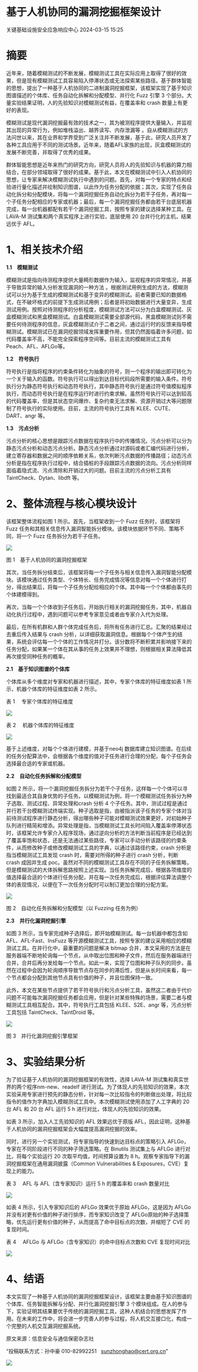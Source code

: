 #  基于人机协同的漏洞挖掘框架设计   
 关键基础设施安全应急响应中心   2024-03-15 15:25  
  
# 摘要  
  
近年来，随着模糊测试的不断发展，模糊测试工具在实际应用上取得了很好的效果，但是现有模糊测试工具容易陷入停滞状态或无法探索某些路径。基于群体智能的思想，提出了一种基于人机协同的二进制漏洞挖掘框架，该框架实现了基于知识图谱描述的个体库、任务自动化拆解和分配模型、并行化 Fuzz 引擎 3 个部分。大量实验结果证明，人的先验知识对模糊测试有益，在覆盖率和 crash 数量上有更好的表现。  
  
模糊测试是现代漏洞挖掘最有效的技术之一，其为被测程序提供大量输入，并监视其出现的异常行为，例如堆栈溢出、越界读写、内存泄漏等 。自从模糊测试的方法问世以来，其在业界和学界受到广泛关注并不断发展，基于此，研究人员开发了各种工具应用于不同的测试场景。近年来，随着AFL家族的出现，灰盒模糊测试的发展不断完善，并取得了优秀的成果。  
  
群体智能思想是近年来热门的研究方向，研究人员将人的先验知识与机器的算力相结合，在部分领域取得了很好的成果。基于此，本文在模糊测试中引入人机协同的思想，让专家来解决模糊测试执行中遇到的问题。首先，对每一个专家的特点和经验进行量化描述并绘制知识图谱，以此作为任务分配的依据；其次，实现了任务自动化拆分和分配模块，将每一个漏洞挖掘任务自动化拆分为若干子任务，再对每一个子任务分配相应的专家或机器；最后，每一个漏洞挖掘任务都由若干台底层机器完成，每一台机器都配有若干个漏洞挖掘工具，按照专家的建议选择某种工具。在 LAVA-M 测试集和两个真实程序上进行实验，底层使用 20 台并行化的主机，结果远优于 AFL。  
  
# 1、相关技术介绍  
  
**1.1　模糊测试**  
  
模糊测试是指向待测程序提供大量畸形数据作为输入，监视程序的异常情况，并基于导致异常的输入分析发现漏洞的一种方法 。根据测试用例生成的方法，模糊测试可以分为基于生成的模糊测试和基于变异的模糊测试。前者需要已知的数据格式，在不破坏格式的前提下生成测试用例；后者是将初始数据进行大量变异，生成测试用例。按照对待测程序的分析程度，模糊测试方法可以分为白盒模糊测试、灰盒模糊测试和黑盒模糊测试。白盒模糊测试需要全部源代码，黑盒模糊测试则不需要任何待测程序的信息，灰盒模糊测试介于二者之间，通过运行时的反馈来指导模糊测试。模糊测试已在漏洞挖掘领域发挥重要作用，但其仍然面临着许多问题，如代码覆盖率不高，不能完全探索程序空间等。目前主流的模糊测试工具有 Peach、AFL、AFLGo等。  
  
**1.2　符号执行**  
  
符号执行是指将程序的约束条件转化为抽象的符号，则一个程序的输出即可转化为一个关于输入的函数。符号执行可以得出到达目标代码段所需要的输入条件。符号执行分为静态符号执行和动态符号执行，其中静态符号执行是通过符号值模拟程序执行，而动态符号执行是在程序运行时进行约束求解。虽然符号执行可以达到较高的代码覆盖率，但是其状态空间爆炸、复杂约束无法求解、资源开销过大等问题限制了符号执行的实际使用。目前，主流的符号执行工具有 KLEE、CUTE、DART、angr 等。  
  
**1.3　污点分析**  
  
污点分析的核心思想是跟踪污点数据在程序执行中的传播情况。污点分析可以分为静态污点分析和动态污点分析。静态污点分析通过对源码或者汇编代码进行分析，建立寄存器和数据之间的顺序依赖关系，依次判断污点数据的传播路径；动态污点分析是指在程序执行过程中，结合插桩的手段跟踪污点数据的流向。污点分析同样面临着隐式流、污点清除和开销过大的问题。目前主流的污点分析工具有 TaintCheck、Dytan、libdft 等。  
  
# 2、整体流程与核心模块设计  
  
该框架整体流程如图 1 所示。首先，当框架收到一个 Fuzz 任务时，该框架将 Fuzz 任务和其相关信息传入漏洞智能拆分模块。该模块依据环节不同、策略不同，将一个 Fuzz 任务拆分为若干子任务。  
  
![](https://mmbiz.qpic.cn/sz_mmbiz_png/iclynibMMTgBw9iaP2RCDqibgjTicj3XAJmqPU8YXC1GM6M4tm5dxbhr0ia9PPBqeTKWkGcGmdqycsxcLhghPC37c5PQ/640?wx_fmt=png&from=appmsg&wxfrom=5&wx_lazy=1&wx_co=1 "")  
  
图 1　基于人机协同的漏洞挖掘框架  
  
其次，当任务拆分结束后，该框架将每一个子任务与相关信息传入漏洞智能分配模块。该模块通过任务类型、个体特长、任务完成情况等信息对每一个个体进行打分，得出结果后，将每一个子任务分配给相应的个体。其中每一个个体都由事先的个体建模得到。  
  
再次，当每一个个体收到子任务后，开始执行相关的漏洞挖掘任务，其中，机器自动化执行过程中，遇到问题可以参考专家意见或者由专家介入代为处理。  
  
最后，在所有机群和人群个体完成任务后，将所有任务进行汇总。汇聚的结果经过去重后传入结果与 crash 分析，以详细获取漏洞信息。根据每个个体产生的结果，系统会评估每一个个体的工作情况并打分。该分数将不断积累并影响接下来的任务分配，如果某一个体在其从事的任务上效果并不理想，则根据相关算法降低其再次接受同种任务的概率。  
  
**2.1　基于知识图谱的个体库**  
  
个体库从多个维度对专家和机器进行描述，其中，专家个体库的特征维度如表 1 所示，机器个体库的特征维度如表 2 所示。  
  
表 1  专家个体库的特征维度  
  
![](https://mmbiz.qpic.cn/sz_mmbiz_png/iclynibMMTgBw9iaP2RCDqibgjTicj3XAJmqPKnMKLXYNic6Ac3A8hng4Cq9IbvXiaol7oQBz9oDRqLpygn8KBVldqyFg/640?wx_fmt=png&from=appmsg&wxfrom=5&wx_lazy=1&wx_co=1 "")  
  
表 2  机器个体库的特征维度  
  
![](https://mmbiz.qpic.cn/sz_mmbiz_png/iclynibMMTgBw9iaP2RCDqibgjTicj3XAJmqPE1ibOdo3I6VeUiaH8jyCMkH0XWrXJEemGCUVibJPHW19rT28ut3bI2qpw/640?wx_fmt=png&from=appmsg&wxfrom=5&wx_lazy=1&wx_co=1 "")  
  
基于上述维度，对每个个体进行建模，并基于neo4j 数据库建立知识图谱。在后续的任务分配算法中，会根据各个维度的值对子任务进行合理的分配，每个子任务会选择最合适的专家或机器。  
  
**2.2　自动化任务拆解和分配模型**  
  
如图 2 所示，将一个漏洞挖掘任务拆分为若干个子任务，这样每一个个体可以寻找到最适合其自身优势的子任务。以模糊测试为例，将一个模糊测试任务拆分为种子选取、测试过程、异常处理和crash 分析 4 个子任务。其中，测试过程是通过并行若干台模糊测试终端实现。种子选取是指，由被指派该子任务的专家个体对当前待测试程序进行静态分析，得出哪些种子可能对模糊测试效果更好，对初始种子队列进行精简和增添。异常处理是指，当模糊测试工具长时间陷入覆盖率停滞状态时，该框架允许专家介入程序现场，通过逆向分析的方法判断当前程序是已经达到了覆盖率饱和状态，还是无法通过某些路径，专家可以手动分析该路径的约束条件，从而修改种子或修改模糊测试工具的字典，以通过该路径约束，crash 分析是指当模糊测试工具发现 crash 时，需要对所得的种子进行 crash 分析，判断 crash 成因并生成 poc。虽然对不同的模糊测试工具存在不同的子任务拆解策略，但是模糊测试的大体拆解思路按照上述实现。当任务拆解完成后，根据各项维度的值选择最合适的个体进行任务分配，并在每一次任务完成后，根据评估算法调整个体的表现情况，以便在下一次任务分配时可以制订更加合理的分配方案。  
  
![](https://mmbiz.qpic.cn/sz_mmbiz_png/iclynibMMTgBw9iaP2RCDqibgjTicj3XAJmqPdSN6QVrRZQ0ickEDC2xibw4KDTbsy2EPic8tanhkkLpcG6R57qerCiaK1g/640?wx_fmt=png&from=appmsg&wxfrom=5&wx_lazy=1&wx_co=1 "")  
  
图 2　自动化任务拆解和分配模型（以 Fuzzing 任务为例）  
  
**2.3　并行化漏洞挖掘引擎**  
  
如图 3 所示，当专家完成种子选择后，即开始模糊测试。每一台机器中都包含如 AFL、AFL-Fast、InsFuzz 等开源模糊测试工具，按照专家的建议采用相应的模糊测试工具。在并行化中，最重要的问题是解决 bitmap 合并，本文采用的方法是在服务器端不断地轮询每一个节点，从中取出位图和种子文件，然后在服务器端进行合并，合并后再分发给每一个节点。如此一来，实现了位图和种子队列的同步。虽然在过程中会因为轮询顺序导致节点存在同步的滞后性，但是从长时间来看，每一个节点都会分配到其他节点具有价值的种子，并且位图保持一致。  
  
此外，本文在某些节点提供了若干符号执行和污点分析工具，虽然这二者由于代价问题不可能每次漏洞挖掘任务都会应用，但是针对某些特殊的场景，需要二者与模糊测试工具相互配合。其中，符号执行工具包括 KLEE、S2E、angr 等，污点分析工具包括 TaintCheck、TaintDroid 等。  
  
![](https://mmbiz.qpic.cn/sz_mmbiz_png/iclynibMMTgBw9iaP2RCDqibgjTicj3XAJmqPrROMHzxfRcUpkEJ0puMv8jgK1CEWINNu2oP1XP8Q4Jib34nB2QeAmUw/640?wx_fmt=png&from=appmsg&wxfrom=5&wx_lazy=1&wx_co=1 "")  
  
图 3　并行化漏洞挖掘引擎框架  
  
# 3、实验结果分析  
  
为了验证基于人机协同的漏洞挖掘框架的有效性，选择 LAVA-M 测试集和真实世界的两个程序nm-new、readelf 进行测试。为了体现人的先验知识的效果，本次实验采用专家进行预先的静态分析，针对每一次比较指令的判断做出处理，将比较指令的值作为字典加入模糊测试工具中。本次模糊测试使用添加了人工字典的 20 台 AFL 和 20 台 AFL 运行 5 h 进行对比，体现人的先验知识的效果。  
  
如表 3 所示，加入人工先验知识的 AFL 效果远优于原版 AFL，因此证明，这种基于人机协同的漏洞挖掘框架会大幅度提高漏洞挖掘的效率。  
  
同时，进行另一个实验测试，将专家指导的快速到达目标点的策略引入 AFLGo，专家在不同阶段进行不同的种子筛选策略。在 Binutils 测试集上与 AFLGo 进行对比，将每个实验运行 20 次取平均值，时间预算设置为 8 h。观察专家指导下的漏洞挖掘框架在通用漏洞披露（Common Vulnerabilities & Exposures，CVE）复现上的能力。  
  
表 3  AFL 与 AFL（含专家知识）运行 5 h 的覆盖率和 crash 数量对比  
  
![](https://mmbiz.qpic.cn/sz_mmbiz_png/iclynibMMTgBw9iaP2RCDqibgjTicj3XAJmqPLnibCtAKvdTHicG9oLw2gG5ZVT5ibJkwHGCO3szJFHBqdqKBxjOOQibLkA/640?wx_fmt=png&from=appmsg&wxfrom=5&wx_lazy=1&wx_co=1 "")  
  
如表 4 所示，引入专家知识后的 AFLGo 效果优于原始 AFLGo，这是因为 AFLGo 并没有对更有价值的种子进行排序，而专家知识改变了 AFLGo原始的种子选择策略，优先运行更有价值的种子，从而提高了命中目标点的次数，并缩短了 CVE 的复现时间。  
  
表 4  AFLGo 与 AFLGo（含专家知识）的命中目标点次数和 CVE 复现时间对比  
  
![](https://mmbiz.qpic.cn/sz_mmbiz_png/iclynibMMTgBw9iaP2RCDqibgjTicj3XAJmqP3icOXPxtaAUVvR6JJkziaugDu3H1b0TsSK4wS8EdO1Y1AQHlfzIKoy9A/640?wx_fmt=png&from=appmsg&wxfrom=5&wx_lazy=1&wx_co=1 "")  
# 4、结语  
  
本文实现了一种基于人机协同的漏洞挖掘框架设计，该框架主要由基于知识图谱的个体库、任务智能拆解与分配、并行化漏洞挖掘引擎 3 个模块组成。在人的参与下，实验证明其结果要优于传统的漏洞挖掘工具，这种人机结合的思想发挥了作用。在未来的工作中，将会进一步完善人的参与过程，将人机交互接口化，构成一个完整的人机交互漏洞挖掘系统。  
  
  
  
原文来源：信息安全与通信保密杂志社  
  
“投稿联系方式：孙中豪 010-82992251   sunzhonghao@cert.org.cn”  
  
![](https://mmbiz.qpic.cn/sz_mmbiz_jpg/iaz5iaQYxGogvC8qicuLNlkT5ibJnwu1leQiabRVqFk4Sb3q1fqrDhicLBNAqVY4REuTetY1zBYuUdic0nVhZR4FHpAfg/640?wx_fmt=jpeg&wxfrom=5&wx_lazy=1&wx_co=1 "")  
  
  
